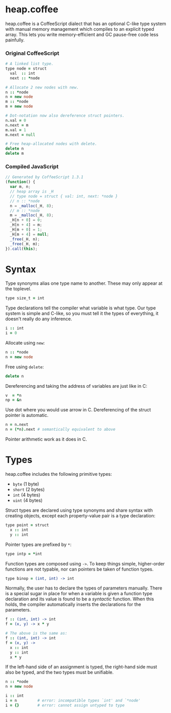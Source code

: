 # heap.coffee

heap.coffee is a CoffeeScript dialect that has an optional C-like type system
with manual memory management which compiles to an explicit typed array. This
lets you write memory-efficient and GC pause-free code less painfully.

### Original CoffeeScript

```coffeescript
# A linked list type.
type node = struct
  val  :: int
  next :: *node

# Allocate 2 new nodes with new.
n :: *node
n = new node
m :: *node
m = new node

# Dot-notation now also dereference struct pointers.
n.val = 0
n.next = m
m.val = 1
m.next = null

# Free heap-allocated nodes with delete.
delete n
delete m
```

### Compiled JavaScript

```javascript
// Generated by CoffeeScript 1.3.1
(function() {
  var m, n;
  // heap array is _H
  // type node = struct { val: int, next: *node }
  // n :: *node
  n = _malloc(_H, 8);
  // m :: *node
  m = _malloc(_H, 8);
  _H[n + 0] = 0;
  _H[n + 4] = m;
  _H[m + 0] = 1;
  _H[m + 4] = null;
  _free(_H, n);
  _free(_H, m);
}).call(this);
```

# Syntax

Type synonyms alias one type name to another. These may only appear at the
toplevel.

```coffeescript
type size_t = int
```

Type declarations tell the compiler what variable is what type. Our type
system is simple and C-like, so you must tell it the types of everything, it
doesn't really do any inference.

```coffeescript
i :: int
i = 0
```

Allocate using `new`:

```coffeescript
n :: *node
n = new node
```

Free using `delete`:

```coffeescript
delete n
```

Dereferencing and taking the address of variables are just like in C:

```coffeescript
v  = *n
np = &n
```

Use dot where you would use arrow in C. Dereferencing of the struct
pointer is automatic.

```coffeescript
n = n.next
n = (*n).next # semantically equivalent to above
```

Pointer arithmetic work as it does in C.

# Types

heap.coffee includes the following primitive types:

- `byte` (1 byte)
- `short` (2 bytes)
- `int` (4 bytes)
- `uint` (4 bytes)

Struct types are declared using type synonyms and share syntax with creating
objects, except each property-value pair is a type declaration:

```coffeescript
type point = struct
  x :: int
  y :: int
```

Pointer types are prefixed by `*`:

```coffeescript
type intp = *int
```

Function types are composed using `->`. To keep things simple, higher-order
functions are not typable, nor can pointers be taken of function types.

```coffeescript
type binop = (int, int) -> int
```

Normally, the user has to declare the types of parameters manually. There is a
special sugar in place for when a variable is given a function type
declaration and its value is found to be a _syntactic_ function. When this
holds, the compiler automatically inserts the declarations for the parameters.

```coffeescript
f :: (int, int) -> int
f = (x, y) -> x * y

# The above is the same as:
f :: (int, int) -> int
f = (x, y) ->
  x :: int
  y :: int
  x * y
```

If the left-hand side of an assignment is typed, the right-hand side must also
be typed, and the two types must be unifiable.

```coffeescript
n :: *node
n = new node

i :: int
i = n         # error: incompatible types `int' and `*node'
i = {}        # error: cannot assign untyped to type
```
